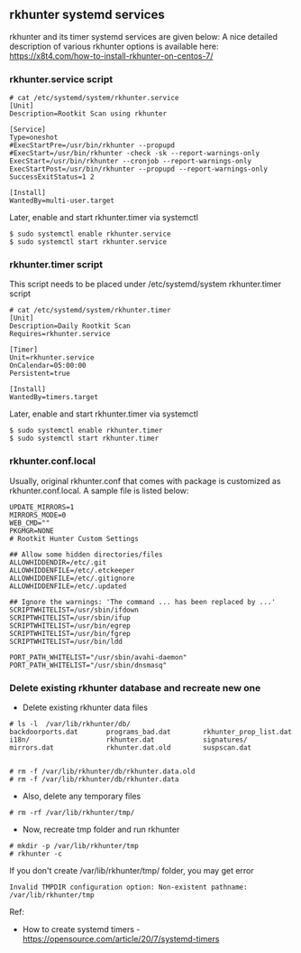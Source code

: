 ## rkhunter systemd services

rkhunter and its timer systemd services are given below:
A nice detailed description of various rkhunter options is available here:
https://x8t4.com/how-to-install-rkhunter-on-centos-7/

### rkhunter.service script
```
# cat /etc/systemd/system/rkhunter.service
[Unit]
Description=Rootkit Scan using rkhunter

[Service]
Type=oneshot
#ExecStartPre=/usr/bin/rkhunter --propupd
#ExecStart=/usr/bin/rkhunter -check -sk --report-warnings-only
ExecStart=/usr/bin/rkhunter --cronjob --report-warnings-only
ExecStartPost=/usr/bin/rkhunter --propupd --report-warnings-only
SuccessExitStatus=1 2

[Install]
WantedBy=multi-user.target
```
Later, enable and start rkhunter.timer via systemctl
```
$ sudo systemctl enable rkhunter.service
$ sudo systemctl start rkhunter.service
```

### rkhunter.timer script
This script needs to be placed under /etc/systemd/system
rkhunter.timer script
```
# cat /etc/systemd/system/rkhunter.timer
[Unit]
Description=Daily Rootkit Scan
Requires=rkhunter.service

[Timer]
Unit=rkhunter.service
OnCalendar=05:00:00
Persistent=true

[Install]
WantedBy=timers.target
```
Later, enable and start rkhunter.timer via systemctl
```
$ sudo systemctl enable rkhunter.timer
$ sudo systemctl start rkhunter.timer
```

### rkhunter.conf.local

Usually, original rkhunter.conf that comes with package is customized as rkhunter.conf.local. A sample file is listed below:
```
UPDATE_MIRRORS=1
MIRRORS_MODE=0
WEB_CMD=""
PKGMGR=NONE
# Rootkit Hunter Custom Settings

## Allow some hidden directories/files
ALLOWHIDDENDIR=/etc/.git
ALLOWHIDDENFILE=/etc/.etckeeper
ALLOWHIDDENFILE=/etc/.gitignore
ALLOWHIDDENFILE=/etc/.updated

## Ignore the warnings: 'The command ... has been replaced by ...'
SCRIPTWHITELIST=/usr/sbin/ifdown
SCRIPTWHITELIST=/usr/sbin/ifup
SCRIPTWHITELIST=/usr/bin/egrep
SCRIPTWHITELIST=/usr/bin/fgrep
SCRIPTWHITELIST=/usr/bin/ldd

PORT_PATH_WHITELIST="/usr/sbin/avahi-daemon"
PORT_PATH_WHITELIST="/usr/sbin/dnsmasq"
```
### Delete existing rkhunter database and recreate new one
* Delete existing rkhunter data files
```
# ls -l  /var/lib/rkhunter/db/
backdoorports.dat       programs_bad.dat        rkhunter_prop_list.dat
i18n/                   rkhunter.dat            signatures/
mirrors.dat             rkhunter.dat.old        suspscan.dat


# rm -f /var/lib/rkhunter/db/rkhunter.data.old
# rm -f /var/lib/rkhunter/db/rkhunter.data
```

* Also, delete any temporary files
```
# rm -rf /var/lib/rkhunter/tmp/
```
* Now, recreate tmp folder and run rkhunter
```
# mkdir -p /var/lib/rkhunter/tmp
# rkhunter -c
```
If you don't create /var/lib/rkhunter/tmp/ folder, you may get error
```
Invalid TMPDIR configuration option: Non-existent pathname: /var/lib/rkhunter/tmp
```
Ref:
* How to create systemd timers - https://opensource.com/article/20/7/systemd-timers
